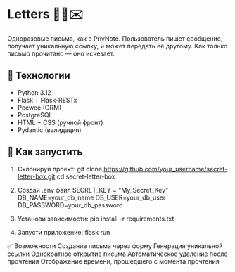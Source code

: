 # Letters 🕵️‍♂️✉️

Одноразовые письма, как в PrivNote.
Пользователь пишет сообщение, получает уникальную ссылку, и может передать её другому.
Как только письмо прочитано — оно исчезает.

## 🔧 Технологии

- Python 3.12
- Flask + Flask-RESTx
- Peewee (ORM)
- PostgreSQL
- HTML + CSS (ручной фронт)
- Pydantic (валидация)

## 🚀 Как запустить

1. Склонируй проект:
git clone https://github.com/your_username/secret-letter-box.git
cd secret-letter-box

2. Создай .env файл
SECRET_KEY = "My_Secret_Key"
DB_NAME=your_db_name
DB_USER=your_db_user
DB_PASSWORD=your_db_password

3. Установи зависимости:
pip install -r requirements.txt

4. Запусти приложение:
flask run

✅ Возможности
Создание письма через форму
Генерация уникальной ссылки
Однократное открытие письма
Автоматическое удаление после прочтения
Отображение времени, прошедшего с момента прочтения
